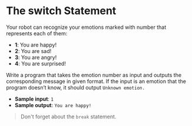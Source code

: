 # The switch Statement

Your robot can recognize your emotions marked with number that represents each of them:

- **1**: You are happy!
- **2**: You are sad!
- **3**: You are angry!
- **4**: You are surprised!

Write a program that takes the emotion number as input and outputs the corresponding message in given format. If the input is an emotion that the program doesn’t know, it should output `Unknown emotion.`

- **Sample input**: `1`
- **Sample output**: `You are happy!`

>Don't forget about the `break` statement.
